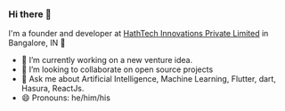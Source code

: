 ### Hi there 👋

I'm a founder and developer at [HathTech Innovations Private Limited](https://hathtech.com) in Bangalore, IN 🌆

- 🔭 I’m currently working on a new venture idea.
- 🧑‍ I’m looking to collaborate on open source projects
- 💬 Ask me about Artificial Intelligence, Machine Learning, Flutter, dart, Hasura, ReactJs.
- 😄 Pronouns: he/him/his



